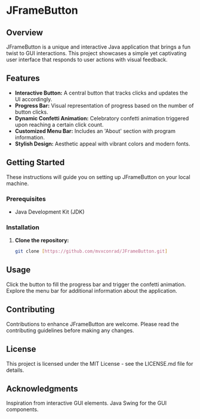 # JFrameButton

## Overview
JFrameButton is a unique and interactive Java application that brings a fun twist to GUI interactions. This project showcases a simple yet captivating user interface that responds to user actions with visual feedback.

## Features
- **Interactive Button:** A central button that tracks clicks and updates the UI accordingly.
- **Progress Bar:** Visual representation of progress based on the number of button clicks.
- **Dynamic Confetti Animation:** Celebratory confetti animation triggered upon reaching a certain click count.
- **Customized Menu Bar:** Includes an 'About' section with program information.
- **Stylish Design:** Aesthetic appeal with vibrant colors and modern fonts.

## Getting Started
These instructions will guide you on setting up JFrameButton on your local machine.

### Prerequisites
- Java Development Kit (JDK)

### Installation
1. **Clone the repository:**
   ```bash
   git clone [https://github.com/mvxconrad/JFrameButton.git]
   
## Usage
Click the button to fill the progress bar and trigger the confetti animation.
Explore the menu bar for additional information about the application.

## Contributing
Contributions to enhance JFrameButton are welcome. Please read the contributing guidelines before making any changes.

## License
This project is licensed under the MIT License - see the LICENSE.md file for details.

## Acknowledgments
Inspiration from interactive GUI elements.
Java Swing for the GUI components.

